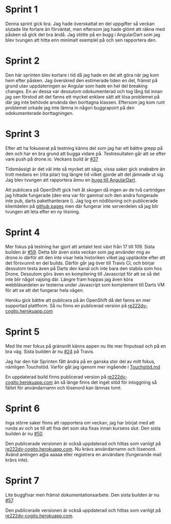# Sprint 1
Denna sprint gick bra. Jag hade överskattat en del uppgifter så veckan slutade lite fortare än förväntat,
men eftersom jag hade glömt att räkna med påsken så gick det bra ändå. Jag stötte på en bugg i AngularDart
som jag blev tvungen att hitta enn minimalt exemplel på och sen rapportera den.

# Sprint 2
Den här sprinten blev kortare i tid då jag hade en del att göra när jag kom hem efter påsken. Jag överskred
den estimerade tiden en del, främst på grund utav uppdateringen av Angular som hade en hel del breaking changes.
En av dessa var dessutom odokumenterad och tog lång tid innan jag sen förstod att det fanns ett mycket
enklare sätt att lösa problemet på där jag inte behövde använda den borttagna klassen. Eftersom jag kom
runt problemet orkade jag inte lämna in någon buggrapoirt på den odokumenterade borttagningen.

# Sprint 3
Efter att ha fokuserat på testning känns det som jag har ett bättre grepp på den och har en bra grund att
bugga vidare på. Testresultaten går att se efter vare push på drone.io. Veckans build är
[#37](https://drone.io/github.com/re222dv/Cogito/37)

Tidsmässigt är det väl inte så mycket att säga, vissa saker gick snababre än trott medans
en (rita pilar) tog längre tid vilket gjorde att det jämnade ut sig. Jag blev tvungen att rapportera ännu
en [bugg till AngularDart](https://github.com/angular/angular.dart/issues/987).

Att publicera på OpenShift gick helt åt skogen då ingen av de två cartridgen
jag hittade fungerade (den ena var för gammal och den andra fungerade inte pub, darts pakethanterare i).
Jag tog en nödlösning och publicerade klientdelen på [github pages](http://re222dv.github.io/Cogito/) men
där fungerar inte serverdelen så jag blir tvungen att leta efter en ny lösning.

# Sprint 4
Mer fokus på testning har gjort att antalet test växt från 17 till 109. Sista builden är
[#59](https://drone.io/github.com/re222dv/Cogito/59). Detta blir även sista veckan som jag
använder mig av drone.io därför att den inte visar hela historiken vilket jag upptäckte
efter att det försvunnit en del builds. Därför går jag över till Travis CI, och börjar dessutom
testa även på Darts dev kanal och inte bara den stabila som hos Drone. Dessutom görs även en
kompilering till Javascript för att se så det inte blir något vajsing där. Längre fram hoppas
jag även köra webbläsardelen av testerna under Javascript som komplement till Darts VM för att
se att det fungerar hela vägen.

Heroku gick bättre att publicera på än OpenShift då det fanns en mer supportad plattform.
Så nu finns en publicerad version på [re222dv-cogito.herokuapp.com](http://re222dv-cogito.herokuapp.com/)

# Sprint 5
Med lite mer fokus på gränsnitt känns appen nu lite mer finputsad och på en bra väg. Sista
builden är nu [#24](https://travis-ci.org/re222dv/Cogito/builds/25400736) på Travis.

Jag har den här Sprinten fått ändra på en ganska stor del av mitt fokus, nämligen Touchstöd.
Varför gåt jag igenom mer ingående i
[Touchstöd.md](https://github.com/re222dv/Cogito/blob/master/dokumentation/Touchst%C3%B6d.md)

En uppdaterad build finns publicerad version på [re222dv-cogito.herokuapp.com](http://re222dv-cogito.herokuapp.com/)
än så länge finns det inget stöd för inloggning så fältet för användarnamn och lösenord kan
lämnas tomt.

# Sprint 6
Inga större saker finns att rapportera om veckan, jag har börjat med att runda av och se
till att fixa det som ska fixas innan kursens slut. Den sista builden är nu
[#50](https://travis-ci.org/re222dv/Cogito/builds/25909802).

Den publicerade versionen är också uppdaterad och hittas som vanligt på
[re222dv-cogito.herokuapp.com](http://re222dv-cogito.herokuapp.com/). Nu krävs användarnamn
och lösenord. Avänd antingen a@a aaaaa eller registrera en användare (fungerande mail krävs inte).

# Sprint 7
Lite buggfixar men främst dokumentationsarbete. Den sista builden är nu
[#57](https://travis-ci.org/re222dv/Cogito/jobs/26450900).

Den publicerade versionen är också uppdaterad och hittas som vanligt på
[re222dv-cogito.herokuapp.com](http://re222dv-cogito.herokuapp.com/).
